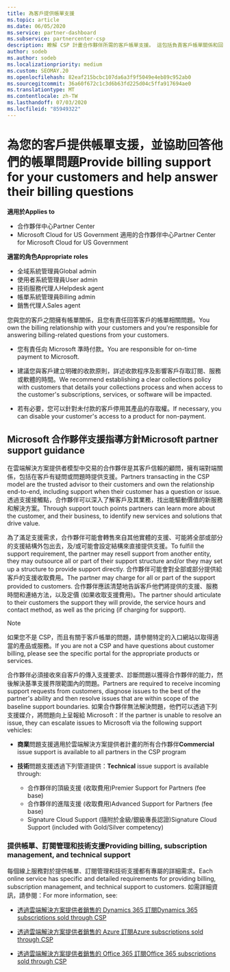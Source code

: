 ```yaml
---
title: 為客戶提供帳單支援
ms.topic: article
ms.date: 06/05/2020
ms.service: partner-dashboard
ms.subservice: partnercenter-csp
description: 瞭解 CSP 計畫合作夥伴所需的客戶帳單支援。 這包括負責客戶帳單關係和回答計費問題。
author: sodeb
ms.author: sodeb
ms.localizationpriority: medium
ms.custom: SEOMAY.20
ms.openlocfilehash: 82eaf215bcbc107da6a3f9f5049e4eb89c952ab0
ms.sourcegitcommit: 36a60f672c1c3d6b63fd225d04c5ffa917694ae0
ms.translationtype: MT
ms.contentlocale: zh-TW
ms.lasthandoff: 07/03/2020
ms.locfileid: "85949322"
---
```

# <a name="provide-billing-support-for-your-customers-and-help-answer-their-billing-questions"></a><span data-ttu-id="3f305-104">為您的客戶提供帳單支援，並協助回答他們的帳單問題</span><span class="sxs-lookup"><span data-stu-id="3f305-104">Provide billing support for your customers and help answer their billing questions</span></span>

<span data-ttu-id="3f305-105">**適用於**</span><span class="sxs-lookup"><span data-stu-id="3f305-105">**Applies to**</span></span>

- <span data-ttu-id="3f305-106">合作夥伴中心</span><span class="sxs-lookup"><span data-stu-id="3f305-106">Partner Center</span></span>
- <span data-ttu-id="3f305-107">Microsoft Cloud for US Government 適用的合作夥伴中心</span><span class="sxs-lookup"><span data-stu-id="3f305-107">Partner Center for Microsoft Cloud for US Government</span></span>

<span data-ttu-id="3f305-108">**適當的角色**</span><span class="sxs-lookup"><span data-stu-id="3f305-108">**Appropriate roles**</span></span>
- <span data-ttu-id="3f305-109">全域系統管理員</span><span class="sxs-lookup"><span data-stu-id="3f305-109">Global admin</span></span>
- <span data-ttu-id="3f305-110">使用者系統管理員</span><span class="sxs-lookup"><span data-stu-id="3f305-110">User admin</span></span>
- <span data-ttu-id="3f305-111">技術服務代理人</span><span class="sxs-lookup"><span data-stu-id="3f305-111">Helpdesk agent</span></span>
- <span data-ttu-id="3f305-112">帳單系統管理員</span><span class="sxs-lookup"><span data-stu-id="3f305-112">Billing admin</span></span>
- <span data-ttu-id="3f305-113">銷售代理人</span><span class="sxs-lookup"><span data-stu-id="3f305-113">Sales agent</span></span>

<span data-ttu-id="3f305-114">您與您的客戶之間擁有帳單關係，且您有責任回答客戶的帳單相關問題。</span><span class="sxs-lookup"><span data-stu-id="3f305-114">You own the billing relationship with your customers and you're responsible for answering billing-related questions from your customers.</span></span>

- <span data-ttu-id="3f305-115">您有責任向 Microsoft 準時付款。</span><span class="sxs-lookup"><span data-stu-id="3f305-115">You are responsible for on-time payment to Microsoft.</span></span>

- <span data-ttu-id="3f305-116">建議您與客戶建立明確的收款原則，詳述收款程序及影響客戶存取訂閱、服務或軟體的時間。</span><span class="sxs-lookup"><span data-stu-id="3f305-116">We recommend establishing a clear collections policy with customers that details your collections process and when access to the customer's subscriptions, services, or software will be impacted.</span></span>

- <span data-ttu-id="3f305-117">若有必要，您可以針對未付款的客戶停用其產品的存取權。</span><span class="sxs-lookup"><span data-stu-id="3f305-117">If necessary, you can disable your customer's access to a product for non-payment.</span></span>

## <a name="microsoft-partner-support-guidance"></a><span data-ttu-id="3f305-118">Microsoft 合作夥伴支援指導方針</span><span class="sxs-lookup"><span data-stu-id="3f305-118">Microsoft partner support guidance</span></span>

<span data-ttu-id="3f305-119">在雲端解決方案提供者模型中交易的合作夥伴是其客戶信賴的顧問，擁有端對端關係，包括在客戶有疑問或問題時提供支援。</span><span class="sxs-lookup"><span data-stu-id="3f305-119">Partners transacting in the CSP model are the trusted advisor to their customers and own the relationship end-to-end, including support when their customer has a question or issue.</span></span> <span data-ttu-id="3f305-120">透過支援接觸點，合作夥伴可以深入了解客戶及其業務，找出能驅動價值的新服務和解決方案。</span><span class="sxs-lookup"><span data-stu-id="3f305-120">Through support touch points partners can learn more about the customer, and their business, to identify new services and solutions that drive value.</span></span>

<span data-ttu-id="3f305-121">為了滿足支援需求，合作夥伴可能會轉售來自其他實體的支援、可能將全部或部分的支援結構外包出去，及/或可能會設定結構來直接提供支援。</span><span class="sxs-lookup"><span data-stu-id="3f305-121">To fulfill the support requirement, the partner may resell support from another entity, they may outsource all or part of their support structure and/or they may set up a structure to provide support directly.</span></span>  <span data-ttu-id="3f305-122">合作夥伴可能會對全部或部分提供給客戶的支援收取費用。</span><span class="sxs-lookup"><span data-stu-id="3f305-122">The partner may charge for all or part of the support provided to customers.</span></span> <span data-ttu-id="3f305-123">合作夥伴應該清楚地告訴客戶他們將提供的支援、服務時間和連絡方法，以及定價 (如果收取支援費用)。</span><span class="sxs-lookup"><span data-stu-id="3f305-123">The partner should articulate to their customers the support they will provide, the service hours and contact method, as well as the pricing (if charging for support).</span></span> 

>[!Note]
><span data-ttu-id="3f305-124">如果您不是 CSP，而且有關于客戶帳單的問題，請參閱特定的入口網站以取得適當的產品或服務。</span><span class="sxs-lookup"><span data-stu-id="3f305-124">If you are not a CSP and have questions about customer billing, please see the specific portal for the appropriate products or services.</span></span>

<span data-ttu-id="3f305-125">合作夥伴必須接收來自客戶的傳入支援要求、診斷問題以獲得合作夥伴的能力，然後解決基準支援界限範圍內的問題。</span><span class="sxs-lookup"><span data-stu-id="3f305-125">Partners are required to receive incoming support requests from customers, diagnose issues to the best of the partner's ability and then resolve issues that are within scope of the baseline support boundaries.</span></span> <span data-ttu-id="3f305-126">如果合作夥伴無法解決問題，他們可以透過下列支援媒介，將問題向上呈報給 Microsoft：</span><span class="sxs-lookup"><span data-stu-id="3f305-126">If the partner is unable to resolve an issue, they can escalate issues to Microsoft via the following support vehicles:</span></span>

- <span data-ttu-id="3f305-127">**商業**問題支援適用於雲端解決方案提供者計畫的所有合作夥伴</span><span class="sxs-lookup"><span data-stu-id="3f305-127">**Commercial** issue support is available to all partners in the CSP program</span></span>

- <span data-ttu-id="3f305-128">**技術**問題支援透過下列管道提供：</span><span class="sxs-lookup"><span data-stu-id="3f305-128">**Technical** issue support is available through:</span></span>

  - <span data-ttu-id="3f305-129">合作夥伴的頂級支援 (收取費用)</span><span class="sxs-lookup"><span data-stu-id="3f305-129">Premier Support for Partners (fee base)</span></span>
  - <span data-ttu-id="3f305-130">合作夥伴的進階支援 (收取費用)</span><span class="sxs-lookup"><span data-stu-id="3f305-130">Advanced Support for Partners (fee base)</span></span>
  - <span data-ttu-id="3f305-131">Signature Cloud Support (隨附於金級/銀級專長認證)</span><span class="sxs-lookup"><span data-stu-id="3f305-131">Signature Cloud Support (included with Gold/Silver competency)</span></span>

### <a name="providing-billing-subscription-management-and-technical-support"></a><span data-ttu-id="3f305-132">提供帳單、訂閱管理和技術支援</span><span class="sxs-lookup"><span data-stu-id="3f305-132">Providing billing, subscription management, and technical support</span></span> 

<span data-ttu-id="3f305-133">每個線上服務對於提供帳單、訂閱管理和技術支援都有專屬的詳細需求。</span><span class="sxs-lookup"><span data-stu-id="3f305-133">Each online service has specific and detailed requirements for providing billing, subscription management, and technical support to customers.</span></span> <span data-ttu-id="3f305-134">如需詳細資訊，請參閱：</span><span class="sxs-lookup"><span data-stu-id="3f305-134">For more information, see:</span></span>

- [<span data-ttu-id="3f305-135">透過雲端解決方案提供者銷售的 Dynamics 365 訂閱</span><span class="sxs-lookup"><span data-stu-id="3f305-135">Dynamics 365 subscriptions sold through CSP</span></span>](https://www.microsoftpartnercommunity.com/t5/CSP/Microsoft-Partner-Support-Guidance/m-p/5262#M30)

- [<span data-ttu-id="3f305-136">透過雲端解決方案提供者銷售的 Azure 訂閱</span><span class="sxs-lookup"><span data-stu-id="3f305-136">Azure subscriptions sold through CSP</span></span>](https://www.microsoftpartnercommunity.com/t5/CSP/Microsoft-Partner-Support-Guidance/m-p/5263#M31)

- [<span data-ttu-id="3f305-137">透過雲端解決方案提供者銷售的 Office 365 訂閱</span><span class="sxs-lookup"><span data-stu-id="3f305-137">Office 365 subscriptions sold through CSP</span></span>](https://www.microsoftpartnercommunity.com/t5/CSP/Microsoft-Partner-Support-Guidance/m-p/5264#M32)
 